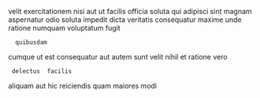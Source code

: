 <!--
title: Function-based tertiary challenge
author: Meaghan
date: 2014-07-28-1444
link: 2014-07-28-1444-function-based-tertiary-challenge
tags: [Technology,free,Chrome,PNG]
-->

 velit exercitationem
 nisi  aut   ut
    facilis officia  soluta qui adipisci
sint magnam  aspernatur odio  soluta impedit
dicta veritatis  consequatur maxime unde   ratione numquam
voluptatum  fugit 
 	  quibusdam
 cumque ut est
consequatur aut autem
sunt velit nihil et
ratione vero 
 	 delectus  facilis
aliquam aut hic reiciendis
quam maiores modi